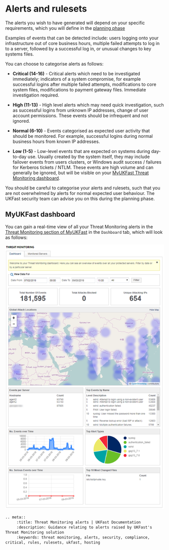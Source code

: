 # Alerts and rulesets

The alerts you wish to have generated will depend on your specific requirements, which you will define in the [planning phase](/security/threatmonitoring/gettingstarted.html)

Examples of events that can be detected include: users logging onto your infrastructure out of core business hours, multiple failed attempts to log in to a server, followed by a successful log in, or unusual changes to key systems files.

You can choose to categorise alerts as follows:

- **Critical (14-16)** -
Critical alerts which need to be investigated immediately; indicators of a system compromise, for example successful logins after multiple failed attempts, modifications to core system files, modifications to payment gateway files. Immediate investigation required.

- **High (11-13)** -
High level alerts which may need quick investigation, such as successful logins from unknown IP addresses, change of user account permissions. These events should be infrequent and not ignored.

- **Normal (6-10)** -
Events categorised as expected user activity that should be monitored. For example, successful logins during normal business hours from known IP addresses.

- **Low (1-5)** -
Low-level events that are expected on systems during day-to-day use. Usually created by the system itself, they may include failover events from users clusters, or Windows audit success / failures for Kerberos tickets / NTLM. These events are high volume and can generally be ignored, but will be visible on your [MyUKFast Threat Monitoring dashboard](#myukfast-dashboard).

You should be careful to categorise your alerts and rulesets, such that you are not overwhelmed by alerts for normal expected user behaviour.  The UKFast security team can advise you on this during the planning phase.

## MyUKFast dashboard

You can gain a real-time view of all your Threat Monitoring alerts in the [Threat Monitoring section of MyUKFast](https://my.ukfast.co.uk/threat-monitoring/) in the `Dashboard` tab, which will look as follows:

![dashboard](files/dashboardscreenshot.png)


```eval_rst
.. meta::
     :title: Threat Monitoring alerts | UKFast Documentation
     :description: Guidance relating to alerts raised by UKFast's Threat Monitoring solution
     :keywords: threat monitoring, alerts, security, compliance, critical, rules, rulesets, ukfast, hosting
```
